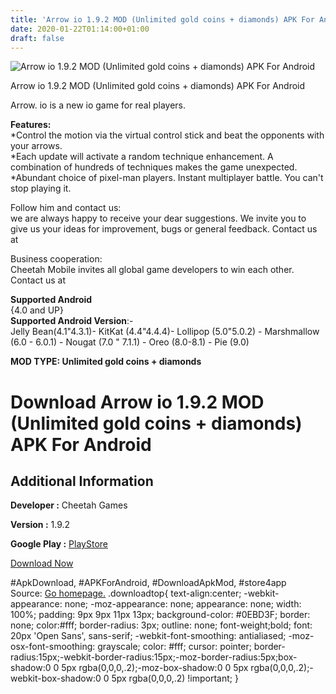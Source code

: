 ```yaml
---
title: 'Arrow io 1.9.2 MOD (Unlimited gold coins + diamonds) APK For Android'
date: 2020-01-22T01:14:00+01:00
draft: false
---
```


![Arrow io 1.9.2 MOD (Unlimited gold coins + diamonds) APK For Android](https://i1.wp.com/apkhome.net/wp-content/uploads/2020/01/Arrow-io-1.9.2-MOD-Unlimited-gold-coins-diamonds.png "Arrow io 1.9.2 MOD (Unlimited gold coins + diamonds) APK For Android")

  

Arrow io 1.9.2 MOD (Unlimited gold coins + diamonds) APK For Android

Arrow. io is a new io game for real players.

**Features:**  
\*Control the motion via the virtual control stick and beat the opponents with your arrows.  
\*Each update will activate a random technique enhancement. A combination of hundreds of techniques makes the game unexpected.  
\*Abundant choice of pixel-man players. Instant multiplayer battle. You can't stop playing it.

Follow him and contact us:  
we are always happy to receive your dear suggestions. We invite you to give us your ideas for improvement, bugs or general feedback. Contact us at

Business cooperation:  
Cheetah Mobile invites all global game developers to win each other. Contact us at

**Supported Android**  
{4.0 and UP}  
**Supported Android Version**:-  
Jelly Bean(4.1"4.3.1)- KitKat (4.4"4.4.4)- Lollipop (5.0"5.0.2) - Marshmallow (6.0 - 6.0.1) - Nougat (7.0 " 7.1.1) - Oreo (8.0-8.1) - Pie (9.0)

**MOD TYPE: Unlimited gold coins + diamonds**

Download Arrow io 1.9.2 MOD (Unlimited gold coins + diamonds) APK For Android
=============================================================================

Additional Information
----------------------

**Developer :** Cheetah Games

**Version :** 1.9.2

**Google Play :** [PlayStore](https://play.google.com/store/apps/details?id=com.cmcm.arrowio)

  

[Download Now](https://store4app.co/post/arrow-io-1-9-2-mod-unlimited-gold-coins-diamonds-apk-for-android_1579620305)

  
#ApkDownload, #APKForAndroid, #DownloadApkMod, #store4app  
Source: [Go homepage.](https://store4app.co/post/arrow-io-1-9-2-mod-unlimited-gold-coins-diamonds-apk-for-android_1579620305) .downloadtop{ text-align:center; -webkit-appearance: none; -moz-appearance: none; appearance: none; width: 100%; padding: 9px 9px 11px 13px; background-color: #0EBD3F; border: none; color:#fff; border-radius: 3px; outline: none; font-weight;bold; font: 20px 'Open Sans', sans-serif; -webkit-font-smoothing: antialiased; -moz-osx-font-smoothing: grayscale; color: #fff; cursor: pointer; border-radius:15px;-webkit-border-radius:15px;-moz-border-radius:5px;box-shadow:0 0 5px rgba(0,0,0,.2);-moz-box-shadow:0 0 5px rgba(0,0,0,.2);-webkit-box-shadow:0 0 5px rgba(0,0,0,.2) !important; }